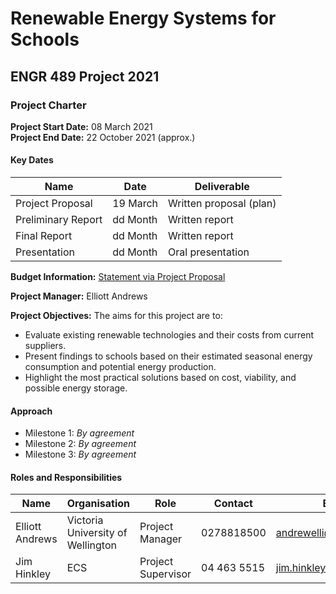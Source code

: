 # Renewable Energy Systems for Schools
## ENGR 489 Project 2021

### Project Charter

**Project Start Date:** 08 March 2021<br>
**Project End Date:** 22 October 2021 (approx.)

#### Key Dates

| Name | Date | Deliverable |
| --- | --- | --- |
| Project Proposal | 19 March | Written proposal (plan) |
| Preliminary Report | dd Month | Written report |
| Final Report | dd Month | Written report |
| Presentation | dd Month | Oral presentation |


**Budget Information:** 
[Statement via Project Proposal](https://gitlab.ecs.vuw.ac.nz/course-work/project489/2021/andrewelli/renewable-energy-systems-for-schools/-/blob/master/Images/Capture.PNG)


**Project Manager:** Elliott Andrews

**Project Objectives:** The aims for this project are to:

- Evaluate existing renewable technologies and their costs from current suppliers.
- Present findings to schools based on their estimated seasonal energy consumption and
potential energy production.
- Highlight the most practical solutions based on cost, viability, and possible energy storage.

#### Approach

*  Milestone 1: *By agreement*
*  Milestone 2: *By agreement*
*  Milestone 3: *By agreement*

#### Roles and Responsibilities

| Name | Organisation | Role | Contact | Email |
| ---- | ------------ | ---- | ------- | ----- |
| Elliott Andrews | Victoria University of Wellington | Project Manager | 0278818500 | andrewelli@myvuw.ac.nz |
| Jim Hinkley | ECS | Project Supervisor | 04 463 5515 | jim.hinkley@vuw.ac.nz |

